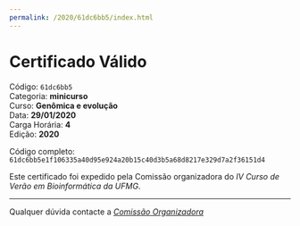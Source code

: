 ```yaml
---
permalink: /2020/61dc6bb5/index.html
---
```


# Certificado Válido

Código: `61dc6bb5`<br>
Categoria: **minicurso**<br>
Curso: **Genômica e evolução**<br>
Data: **29/01/2020**<br>
Carga Horária: **4**<br>
Edição: **2020**<br>


Código completo: `61dc6bb5e1f106335a40d95e924a20b15c40d3b5a68d8217e329d7a2f36151d4`


Este certificado foi expedido pela Comissão organizadora do *IV Curso de Verão em Bioinformática da UFMG*.

----

Qualquer dúvida contacte a [_Comissão Organizadora_](<mailto:cursobioinfoufmg@gmail.com$subject=[Certificados]>)


